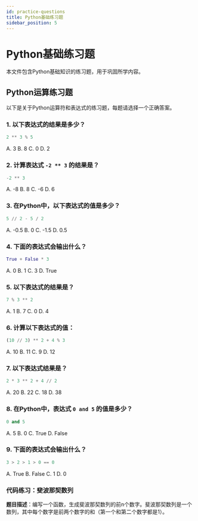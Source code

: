 ```yaml
---
id: practice-questions
title: Python基础练习题
sidebar_position: 5
---
```


# Python基础练习题

本文件包含Python基础知识的练习题，用于巩固所学内容。


## Python运算练习题

以下是关于Python运算符和表达式的练习题，每题请选择一个正确答案。

### 1. 以下表达式的结果是多少？
```python
2 ** 3 % 5
```
A. 3
B. 8
C. 0
D. 2

### 2. 计算表达式 `-2 ** 3` 的结果是？
```python
-2 ** 3
```
A. -8
B. 8
C. -6
D. 6

### 3. 在Python中，以下表达式的值是多少？
```python
5 // 2 - 5 / 2
```
A. -0.5
B. 0
C. -1.5
D. 0.5

### 4. 下面的表达式会输出什么？
```python
True + False * 3
```
A. 0
B. 1
C. 3
D. True

### 5. 以下表达式的结果是？
```python
7 % 3 ** 2
```
A. 1
B. 7
C. 0
D. 4

### 6. 计算以下表达式的值：
```python
(10 // 3) ** 2 + 4 % 3
```
A. 10
B. 11
C. 9
D. 12

### 7. 以下表达式结果是？
```python
2 * 3 ** 2 + 4 // 2
```
A. 20
B. 22
C. 18
D. 38

### 8. 在Python中，表达式 `0 and 5` 的值是多少？
```python
0 and 5
```
A. 5
B. 0
C. True
D. False

### 9. 下面的表达式会输出什么？
```python
3 > 2 > 1 > 0 == 0
```
A. True
B. False
C. 1
D. 0



### 代码练习：斐波那契数列

**题目描述**：编写一个函数，生成斐波那契数列的前n个数字。斐波那契数列是一个数列，其中每个数字是前两个数字的和（第一个和第二个数字都是1）。